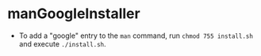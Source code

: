 # manGoogleInstaller

- To add a "google" entry to the `man` command, run `chmod 755 install.sh` and execute `./install.sh`.

